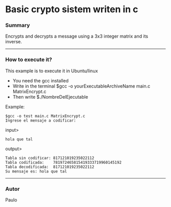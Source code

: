 # Basic crypto sistem writen in c #

### Summary ###

Encrypts and decrypts a message using a 3x3 integer matrix and its inverse.
___
### How to execute it? ###

This example is to execute it in Ubuntu/linux

* You need the gcc installed
* Write in the terminal $gcc -o yourExecutableArchiveName main.c MatrixEncrypt.c
* Then write $./NombreDelEjecutable

Example:
~~~
$gcc -o test main.c MatrixEncrypt.c
Ingrese el mensaje a codificar:
~~~
input>
~~~
hola que tal
~~~
output>
~~~
Tabla sin codificar: 817121019235022112
Tabla codificada:    781972465815419333719960145192
Tabla decodificada:  817121019235022112
Su mensaje es: hola que tal
~~~
___
### Autor ###

Paulo
